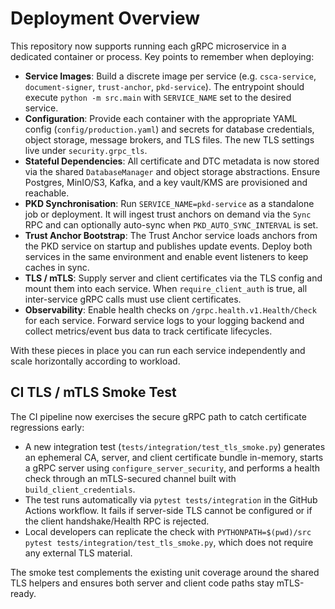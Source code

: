 # Deployment Overview

This repository now supports running each gRPC microservice in a dedicated
container or process. Key points to remember when deploying:

- **Service Images**: Build a discrete image per service (e.g. `csca-service`,
  `document-signer`, `trust-anchor`, `pkd-service`). The entrypoint should
  execute `python -m src.main` with `SERVICE_NAME` set to the desired service.
- **Configuration**: Provide each container with the appropriate YAML config
  (`config/production.yaml`) and secrets for database credentials, object
  storage, message brokers, and TLS files. The new TLS settings live under
  `security.grpc_tls`.
- **Stateful Dependencies**: All certificate and DTC metadata is now stored via
  the shared `DatabaseManager` and object storage abstractions. Ensure Postgres,
  MinIO/S3, Kafka, and a key vault/KMS are provisioned and reachable.
- **PKD Synchronisation**: Run `SERVICE_NAME=pkd-service` as a standalone job or
  deployment. It will ingest trust anchors on demand via the `Sync` RPC and can
  optionally auto-sync when `PKD_AUTO_SYNC_INTERVAL` is set.
- **Trust Anchor Bootstrap**: The Trust Anchor service loads anchors from the
  PKD service on startup and publishes update events. Deploy both services in
  the same environment and enable event listeners to keep caches in sync.
- **TLS / mTLS**: Supply server and client certificates via the TLS config and
  mount them into each service. When `require_client_auth` is true, all
  inter-service gRPC calls must use client certificates.
- **Observability**: Enable health checks on `/grpc.health.v1.Health/Check` for
  each service. Forward service logs to your logging backend and collect
  metrics/event bus data to track certificate lifecycles.

With these pieces in place you can run each service independently and scale
horizontally according to workload.

## CI TLS / mTLS Smoke Test

The CI pipeline now exercises the secure gRPC path to catch certificate
regressions early:

- A new integration test (`tests/integration/test_tls_smoke.py`) generates an
  ephemeral CA, server, and client certificate bundle in-memory, starts a gRPC
  server using `configure_server_security`, and performs a health check through
  an mTLS-secured channel built with `build_client_credentials`.
- The test runs automatically via `pytest tests/integration` in the
  GitHub Actions workflow. It fails if server-side TLS cannot be configured or
  if the client handshake/Health RPC is rejected.
- Local developers can replicate the check with
  `PYTHONPATH=$(pwd)/src pytest tests/integration/test_tls_smoke.py`, which does
  not require any external TLS material.

The smoke test complements the existing unit coverage around the shared TLS
helpers and ensures both server and client code paths stay mTLS-ready.
